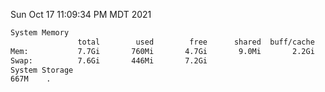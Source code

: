 Sun Oct 17 11:09:34 PM MDT 2021
```bash
System Memory
               total        used        free      shared  buff/cache   available
Mem:           7.7Gi       760Mi       4.7Gi       9.0Mi       2.2Gi       6.6Gi
Swap:          7.6Gi       446Mi       7.2Gi
System Storage
667M	.
```
